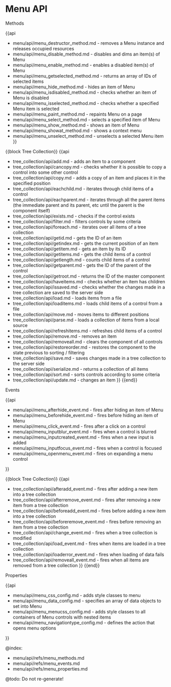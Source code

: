 Menu API
=============
	
<div class='h2'>Methods</div>

{{api

- menu/api/menu_destructor_method.md - removes a Menu instance and releases occupied resources
- menu/api/menu_disable_method.md - disables and dims an item(s) of Menu
- menu/api/menu_enable_method.md - enables a disabled item(s) of Menu
- menu/api/menu_getselected_method.md - returns an array of IDs of selected items
- menu/api/menu_hide_method.md - hides an item of Menu
- menu/api/menu_isdisabled_method.md - checks whether an item of Menu is disabled
- menu/api/menu_isselected_method.md - checks whether a specified Menu item is selected
- menu/api/menu_paint_method.md - repaints Menu on a page
- menu/api/menu_select_method.md - selects a specified item of Menu
- menu/api/menu_show_method.md - shows an item of Menu
- menu/api/menu_showat_method.md - shows a context menu
- menu/api/menu_unselect_method.md - unselects a selected Menu item
}}

{{block Tree Collection}}
{{api
- tree_collection/api/add.md - adds an item to a component
- tree_collection/api/cancopy.md - checks whether it is possible to copy a control into some other control
- tree_collection/api/copy.md - adds a copy of an item and places it in the specified position
- tree_collection/api/eachchild.md - iterates through child items of a control
- tree_collection/api/eachparent.md - iterates through all the parent items (the immediate parent and its parent, etc until the parent is the component itself)
- tree_collection/api/exists.md - checks if the control exists
- tree_collection/api/filter.md - filters controls by some criteria
- tree_collection/api/foreach.md - iterates over all items of a tree collection
- tree_collection/api/getid.md - gets the ID of an item
- tree_collection/api/getindex.md - gets the current position of an item
- tree_collection/api/getitem.md - gets an item by its ID
- tree_collection/api/getitems.md - gets the child items of a control
- tree_collection/api/getlength.md - counts child items of a control
- tree_collection/api/getparent.md - gets the ID of the parent of the control
- tree_collection/api/getroot.md - returns the ID of the master component
- tree_collection/api/haveitems.md - checks whether an item has children
- tree_collection/api/issaved.md - checks whether the changes made in a tree collection are saved to the server side
- tree_collection/api/load.md - loads items from a file
- tree_collection/api/loaditems.md - loads child items of a control from a file
- tree_collection/api/move.md - moves items to different positions
- tree_collection/api/parse.md - loads a collection of items from a local source
- tree_collection/api/refreshitems.md - refreshes child items of a control
- tree_collection/api/remove.md - removes an item
- tree_collection/api/removeall.md - clears the component of all controls
- tree_collection/api/restoreorder.md - restores the component to the state previous to sorting / filtering
- tree_collection/api/save.md - saves changes made in a tree collection to the server side
- tree_collection/api/serialize.md - returns a collection of all items
- tree_collection/api/sort.md - sorts controls according to some criteria
- tree_collection/api/update.md - changes an item
}}
{{end}}

<div class='h2'>Events</div>

{{api

- menu/api/menu_afterhide_event.md - fires after hiding an item of Menu
- menu/api/menu_beforehide_event.md - fires before hiding an item of Menu
- menu/api/menu_click_event.md - fires after a click on a control
- menu/api/menu_inputblur_event.md - fires when a control is blurred
- menu/api/menu_inputcreated_event.md - fires when a new input is added
- menu/api/menu_inputfocus_event.md - fires when a control is focused
- menu/api/menu_openmenu_event.md - fires on expanding a menu control

}}

{{block Tree Collection}}
{{api
- tree_collection/api/afteradd_event.md - fires after adding a new item into a tree collection
- tree_collection/api/afterremove_event.md - fires after removing a new item from a tree collection
- tree_collection/api/beforeadd_event.md - fires before adding a new item into a tree collection
- tree_collection/api/beforeremove_event.md - fires before removing an item from a tree collection
- tree_collection/api/change_event.md - fires when a tree collection is modified
- tree_collection/api/load_event.md - fires when items are loaded in a tree collection
- tree_collection/api/loaderror_event.md - fires when loading of data fails
- tree_collection/api/removeall_event.md - fires when all items are removed from a tree collection
}}
{{end}}

<div class='h2'>Properties</div>

{{api

- menu/api/menu_css_config.md - adds style classes to menu
- menu/api/menu_data_config.md - specifies an array of data objects to set into Menu
- menu/api/menu_menucss_config.md - adds style classes to all containers of Menu controls with nested items 
- menu/api/menu_navigationtype_config.md - defines the action that opens menu options

}}

@index:
- menu/api/refs/menu_methods.md
- menu/api/refs/menu_events.md
- menu/api/refs/menu_properties.md

@todo:
Do not re-generate!